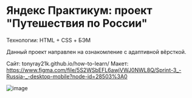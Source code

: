 # Яндекс Практикум: проект "Путешествия по России"

Технологии: HTML + CSS + БЭМ

Данный проект направлен на ознакомление с адаптивной вёрсткой.

Сайт: tonyray21k.github.io/how-to-learn/
Макет: https://www.figma.com/file/5S2WSbEFL6awjVWJ0NWL8Q/Sprint-3_-Russia-_-desktop-mobile?node-id=28503%3A0

![image](https://tonyray21k.github.io/russian-travel/images/lead-polka.jpg)

